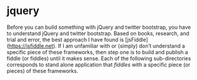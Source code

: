 jquery
======

Before you can build something with jQuery and twitter bootstrap, you have to understand jQuery and twitter bootstrap.  Based on books, research, and trial and error, the best approach I have found is [jsFiddle] (https://jsfiddle.net).  If I am unfamiliar with or (simply) don’t understand a specific piece of these frameworks, then step one is to build and publish a fiddle (or fiddles) until it makes sense.  Each of the following sub-directories corresponds to stand alone application that *fiddles* with a specific piece (or pieces) of these frameworks.

 
